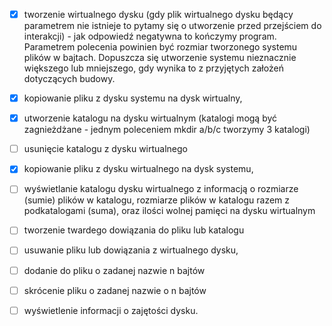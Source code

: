 - [x] tworzenie wirtualnego dysku (gdy plik wirtualnego dysku będący parametrem nie
istnieje to pytamy się o utworzenie przed przejściem do interakcji) - jak odpowiedź
negatywna to kończymy program. Parametrem polecenia powinien być rozmiar
tworzonego systemu plików w bajtach. Dopuszcza się utworzenie systemu
nieznacznie większego lub mniejszego, gdy wynika to z przyjętych założeń
dotyczących budowy.

- [x] kopiowanie pliku z dysku systemu na dysk wirtualny,

- [x] utworzenie katalogu na dysku wirtualnym (katalogi mogą być zagnieżdżane -
jednym poleceniem mkdir a/b/c tworzymy 3 katalogi)

- [ ] usunięcie katalogu z dysku wirtualnego

- [x] kopiowanie pliku z dysku wirtualnego na dysk systemu,

- [ ] wyświetlanie katalogu dysku wirtualnego z informacją o rozmiarze (sumie) plików
w katalogu, rozmiarze plików w katalogu razem z podkatalogami (suma), oraz ilości
wolnej pamięci na dysku wirtualnym

- [ ] tworzenie twardego dowiązania do pliku lub katalogu

- [ ] usuwanie pliku lub dowiązania z wirtualnego dysku,

- [ ] dodanie do pliku o zadanej nazwie n bajtów

- [ ] skrócenie pliku o zadanej nazwie o n bajtów

- [ ] wyświetlenie informacji o zajętości dysku.